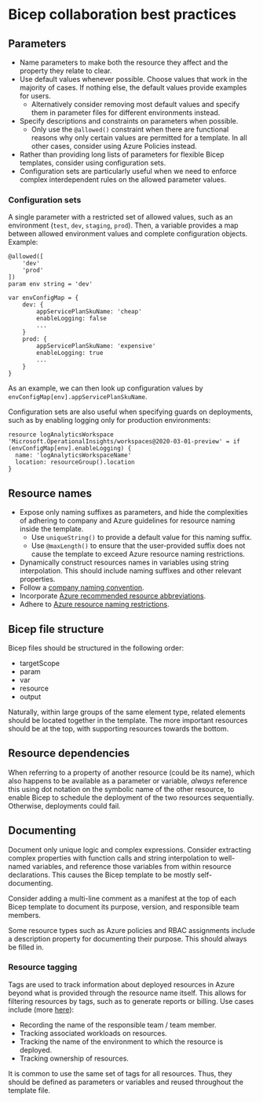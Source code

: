 # Bicep collaboration best practices
## Parameters
- Name parameters to make both the resource they affect and the property they relate to clear.
- Use default values whenever possible. Choose values that work in the majority of cases. If nothing else, the default values provide examples for users.
    - Alternatively consider removing most default values and specify them in parameter files for different environments instead.
- Specify descriptions and constraints on parameters when possible.
    - Only use the `@allowed()` constraint when there are functional reasons why only certain values are permitted for a template. In all other cases, consider using Azure Policies instead.
- Rather than providing long lists of parameters for flexible Bicep templates, consider using configuration sets.
- Configuration sets are particularly useful when we need to enforce complex interdependent rules on the allowed parameter values.

### Configuration sets
A single parameter with a restricted set of allowed values, such as an environment (`test`, `dev`, `staging`, `prod`).
Then, a variable provides a map between allowed environment values and complete configuration objects. Example:

```bicep
@allowed([
    'dev'
    'prod'
])
param env string = 'dev'

var envConfigMap = {
    dev: {
        appServicePlanSkuName: 'cheap'
        enableLogging: false
        ...
    }
    prod: {
        appServicePlanSkuName: 'expensive'
        enableLogging: true
        ...
    }
}
```

As an example, we can then look up configuration values by `envConfigMap[env].appServicePlanSkuName`.

Configuration sets are also useful when specifying guards on deployments, such as by enabling logging only for production environments:

```bicep
resource logAnalyticsWorkspace 'Microsoft.OperationalInsights/workspaces@2020-03-01-preview' = if (envConfigMap[env].enableLogging) {
  name: 'logAnalyticsWorkspaceName'
  location: resourceGroup().location
}
```

## Resource names
- Expose only naming suffixes as parameters, and hide the complexities of adhering to company and Azure guidelines for resource naming inside the template.
    - Use `uniqueString()` to provide a default value for this naming suffix.
    - Use `@maxLength()` to ensure that the user-provided suffix does not cause the template to exceed Azure resource naming restrictions.
- Dynamically construct resources names in variables using string interpolation. This should include naming suffixes and other relevant properties.
- Follow a [company naming convention](https://docs.microsoft.com/en-us/azure/cloud-adoption-framework/ready/azure-best-practices/resource-naming).
- Incorporate [Azure recommended resource abbreviations](https://docs.microsoft.com/en-us/azure/cloud-adoption-framework/ready/azure-best-practices/resource-abbreviations).
- Adhere to [Azure resource naming restrictions](https://docs.microsoft.com/en-us/azure/azure-resource-manager/management/resource-name-rules).

## Bicep file structure
Bicep files should be structured in the following order:

- targetScope
- param
- var
- resource
- output

Naturally, within large groups of the same element type, related elements should be located together in the template.
The more important resources should be at the top, with supporting resources towards the bottom.

## Resource dependencies
When referring to a property of another resource (could be its name), which also happens to be available as a parameter or variable, _always_ reference this using dot notation on the symbolic name of the other resource, to enable Bicep to schedule the deployment of the two resources sequentially. Otherwise, deployments could fail.

## Documenting
Document only unique logic and complex expressions.
Consider extracting complex properties with function calls and string interpolation to well-named variables, and reference those variables from within resource declarations.
This causes the Bicep template to be mostly self-documenting.

Consider adding a multi-line comment as a manifest at the top of each Bicep template to document its purpose, version, and responsible team members.

Some resource types such as Azure policies and RBAC assignments include a description property for documenting their purpose.
This should always be filled in.

### Resource tagging
Tags are used to track information about deployed resources in Azure beyond what is provided through the resource name itself.
This allows for filtering resources by tags, such as to generate reports or billing.
Use cases include (more [here](https://docs.microsoft.com/en-us/azure/cloud-adoption-framework/ready/azure-best-practices/resource-tagging)):

- Recording the name of the responsible team / team member.
- Tracking associated workloads on resources.
- Tracking the name of the environment to which the resource is deployed.
- Tracking ownership of resources.

It is common to use the same set of tags for all resources.
Thus, they should be defined as parameters or variables and reused throughout the template file.
